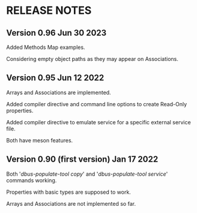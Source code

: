 # RELEASE NOTES

## Version 0.96 Jun 30 2023
Added Methods Map examples.

Considering empty object paths as they may appear on Associations.

## Version 0.95 Jun 12 2022
Arrays and Associations are implemented.

Added compiler directive and command line options to create Read-Only properties.

Added compiler directive to emulate service for a specific external service file.

Both have meson features.

## Version 0.90 (first version) Jan 17 2022
Both '*dbus-populate-tool copy*' and '*dbus-populate-tool service*' commands working.

Properties with basic types are supposed to work.

Arrays and Associations are not implemented so far.

